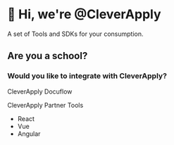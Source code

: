 # 👋 Hi, we're @CleverApply

A set of Tools and SDKs for your consumption.

## Are you a school?

### Would you like to integrate with CleverApply?

CleverApply Docuflow

CleverApply Partner Tools
- React
- Vue
- Angular

<!---
CleverApply/CleverApply is a ✨ special ✨ repository because its `README.md` (this file) appears on your GitHub profile.
You can click the Preview link to take a look at your changes.
--->
